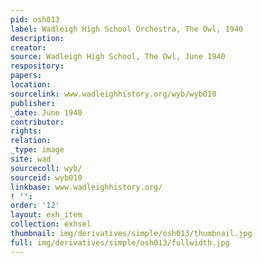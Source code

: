 ```yaml
---
pid: osh013
label: Wadleigh High School Orchestra, The Owl, 1940
description:
creator:
source: Wadleigh High School, The Owl, June 1940
respository:
papers:
location:
sourcelink: www.wadleighhistory.org/wyb/wyb010
publisher:
_date: June 1940
contributor:
rights:
relation:
_type: image
site: wad
sourcecoll: wyb/
sourceid: wyb010
linkbase: www.wadleighhistory.org/
! '':
order: '12'
layout: exh_item
collection: exhsel
thumbnail: img/derivatives/simple/osh013/thumbnail.jpg
full: img/derivatives/simple/osh013/fullwidth.jpg
---
```

